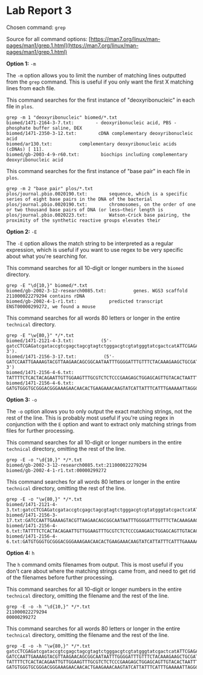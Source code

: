 # Lab Report 3

Chosen command: `grep`

Source for all command options: [https://man7.org/linux/man-pages/man1/grep.1.html](https://man7.org/linux/man-pages/man1/grep.1.html)

**Option 1:** `-m`

The `-m` option allows you to limit the number of matching lines outputted from the `grep` command. This is useful if you only want the first X matching lines from each file.

This command searches for the first instance of "deoxyribonucleic" in each file in `plos`.
```
grep -m 1 "deoxyribonucleic" biomed/*.txt
biomed/1471-2164-3-7.txt:        - deoxyribonucleic acid, PBS - phosphate buffer saline, DEX
biomed/1471-2350-3-12.txt:        cDNA complementary deoxyribonucleic acid
biomed/ar130.txt:          complementary deoxyribonucleic acids (cDNAs) [ 11].
biomed/gb-2003-4-9-r60.txt:        biochips including complementary deoxyribonucleic acid
```

This command searches for the first instance of "base pair" in each file in `plos`.
```
grep -m 2 "base pair" plos/*.txt
plos/journal.pbio.0020190.txt:        sequence, which is a specific series of eight base pairs in the DNA of the bacterial
plos/journal.pbio.0020190.txt:        chromosomes, on the order of one or two thousand base pairs of DNA (or less—their length is
plos/journal.pbio.0020223.txt:        Watson-Crick base pairing, the proximity of the synthetic reactive groups elevates their
```

**Option 2:** `-E`

The `-E` option allows the match string to be interpreted as a regular expression, which is useful if you want to use regex to be very specific about what you're searching for.

This command searches for all 10-digit or longer numbers in the `biomed` directory.
```
grep -E "\d{10,}" biomed/*.txt
biomed/gb-2002-3-12-research0085.txt:          genes. WGS3 scaffold 211000022279294 contains rDNA
biomed/gb-2002-4-1-r1.txt:            predicted transcript ENST00000299272, we found a mouse
```

This command searches for all words 80 letters or longer in the entire `technical` directory.
```
grep -E "\w{80,}" */*.txt
biomed/1471-2121-4-3.txt:          (5'-gatcCTCGAGatcgataccgtcgagctagcgtagtctgggacgtcgtatgggtatcgactcatATTCGAGATATTTGATTATACCAAGGC-3').
biomed/1471-2156-3-17.txt:          (5'-GATCCAATTGAAAAGTACGTTAAGAACAGCGGCAATAATTTGGGGATTTGTTTCTACAAAGAAGCTGCGATGAGTAAAGGAGAAGAACTT-3')
biomed/1471-2156-4-6.txt:          TATTTTCTCACTACAGAATTGTTGGAAGTTTGCGTCTCTCCCGAAGAGCTGGAGCAGTTGTACACTAATTTTCGGATCCCCGGGTTAATTAA;
biomed/1471-2156-4-6.txt:          GATGTGGGTGCGGGACGGGAAAGAACAACACTGAAGAAACAAGTATCATTATTTCATTTGAAAAATTAGGGAAATGAATTCGAGCTCGTTTAAAC)
```

**Option 3:** `-o`

The `-o` option allows you to only output the exact matching strings, not the rest of the line. This is probably most useful if you're using regex in conjunction with the `E` option and want to extract only matching strings from files for further processing.

This command searches for all 10-digit or longer numbers in the entire `technical` directory, omitting the rest of the line.
```
grep -E -o "\d{10,}" */*.txt
biomed/gb-2002-3-12-research0085.txt:211000022279294
biomed/gb-2002-4-1-r1.txt:00000299272
```

This command searches for all words 80 letters or longer in the entire `technical` directory, omitting the rest of the line.
```
grep -E -o "\w{80,}" */*.txt
biomed/1471-2121-4-3.txt:gatcCTCGAGatcgataccgtcgagctagcgtagtctgggacgtcgtatgggtatcgactcatATTCGAGATATTTGATTATACCAAGGC
biomed/1471-2156-3-17.txt:GATCCAATTGAAAAGTACGTTAAGAACAGCGGCAATAATTTGGGGATTTGTTTCTACAAAGAAGCTGCGATGAGTAAAGGAGAAGAACTT
biomed/1471-2156-4-6.txt:TATTTTCTCACTACAGAATTGTTGGAAGTTTGCGTCTCTCCCGAAGAGCTGGAGCAGTTGTACACTAATTTTCGGATCCCCGGGTTAATTAA
biomed/1471-2156-4-6.txt:GATGTGGGTGCGGGACGGGAAAGAACAACACTGAAGAAACAAGTATCATTATTTCATTTGAAAAATTAGGGAAATGAATTCGAGCTCGTTTAAAC
```

**Option 4:** `h`

The `h` command omits filenames from output. This is most useful if you don't care about where the matching strings came from, and need to get rid of the filenames before further processing.

This command searches for all 10-digit or longer numbers in the entire `technical` directory, omitting the filename and the rest of the line.
```
grep -E -o -h "\d{10,}" */*.txt 
211000022279294
00000299272
```

This command searches for all words 80 letters or longer in the entire `technical` directory, omitting the filename and the rest of the line.
```
grep -E -o -h "\w{80,}" */*.txt
gatcCTCGAGatcgataccgtcgagctagcgtagtctgggacgtcgtatgggtatcgactcatATTCGAGATATTTGATTATACCAAGGC
GATCCAATTGAAAAGTACGTTAAGAACAGCGGCAATAATTTGGGGATTTGTTTCTACAAAGAAGCTGCGATGAGTAAAGGAGAAGAACTT
TATTTTCTCACTACAGAATTGTTGGAAGTTTGCGTCTCTCCCGAAGAGCTGGAGCAGTTGTACACTAATTTTCGGATCCCCGGGTTAATTAA
GATGTGGGTGCGGGACGGGAAAGAACAACACTGAAGAAACAAGTATCATTATTTCATTTGAAAAATTAGGGAAATGAATTCGAGCTCGTTTAAAC
```
